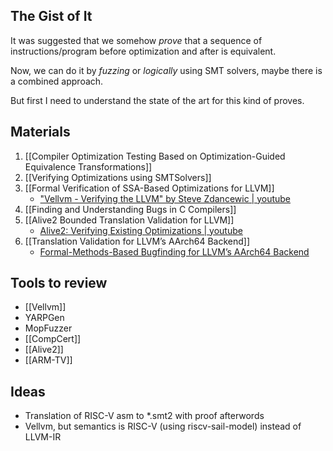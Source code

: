 ## The Gist of It 

It was suggested that we somehow *prove* that a sequence of instructions/program before optimization and after is equivalent.

Now, we can do it by *fuzzing* or *logically* using SMT solvers, maybe there is a combined approach.

But first I need to understand the state of the art for this kind of proves. 

## Materials 

1. [[Compiler Optimization Testing Based on Optimization-Guided Equivalence Transformations]]
2. [[Verifying Optimizations using SMTSolvers]]
3. [[Formal Verification of SSA-Based Optimizations for LLVM]]
	- ["Vellvm - Verifying the LLVM" by Steve Zdancewic | youtube ](https://www.youtube.com/watch?v=q6gSC3OxB_8)
4. [[Finding and Understanding Bugs in C Compilers]]
5. [[Alive2 Bounded Translation Validation for LLVM]]
	- [Alive2: Verifying Existing Optimizations | youtube](https://www.youtube.com/watch?v=paJhdBp_iA4)
6.  [[Translation Validation for LLVM’s AArch64 Backend]]
	- [Formal-Methods-Based Bugfinding for LLVM’s AArch64 Backend](https://blog.regehr.org/archives/2265)
## Tools to review 
- [[Vellvm]]
- YARPGen
- MopFuzzer
- [[CompCert]]
- [[Alive2]]
- [[ARM-TV]]
## Ideas
- Translation of RISC-V asm to \*.smt2 with proof afterwords
- Vellvm, but semantics is RISC-V (using riscv-sail-model) instead of LLVM-IR 